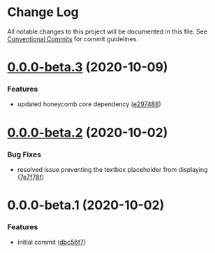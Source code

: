 # Change Log

All notable changes to this project will be documented in this file.
See [Conventional Commits](https://conventionalcommits.org) for commit guidelines.

# [0.0.0-beta.3](https://github.com/Schalltech/honeycomb-marketplace/compare/ma-textbox@0.0.0-beta.2...ma-textbox@0.0.0-beta.3) (2020-10-09)


### Features

* updated honeycomb core dependency ([e297488](https://github.com/Schalltech/honeycomb-marketplace/commit/e297488cdb704c549d4641dc15f15bbeb4cb478b))





# [0.0.0-beta.2](https://github.com/Schalltech/honeycomb-marketplace/compare/ma-textbox@0.0.0-beta.1...ma-textbox@0.0.0-beta.2) (2020-10-02)


### Bug Fixes

* resolved issue preventing the textbox placeholder from displaying ([7e7f78f](https://github.com/Schalltech/honeycomb-marketplace/commit/7e7f78f0b23c12777011f3bfb814b5ac32ba918a))





# 0.0.0-beta.1 (2020-10-02)


### Features

* initial commit ([dbc56f7](https://github.com/Schalltech/honeycomb-marketplace/commit/dbc56f7e3ce965131ae09757407f53cfe9b4d795))
